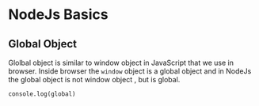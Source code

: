 # NodeJs Basics

## Global Object

Glolbal object is similar to window object in JavaScript that we use in browser. Inside browser the `window` object is a global object and in NodeJs the global object is not window object , but is global.

`console.log(global)`
